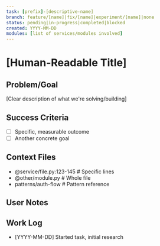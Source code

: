 ```yaml
---
task: [prefix]-[descriptive-name]
branch: feature/[name]|fix/[name]|experiment/[name]|none
status: pending|in-progress|completed|blocked
created: YYYY-MM-DD
modules: [list of services/modules involved]
---
```


# [Human-Readable Title]

## Problem/Goal

[Clear description of what we're solving/building]

## Success Criteria

- [ ] Specific, measurable outcome
- [ ] Another concrete goal

## Context Files

<!-- Added by context-gathering agent or manually -->

- @service/file.py:123-145 # Specific lines
- @other/module.py # Whole file
- patterns/auth-flow # Pattern reference

## User Notes

<!-- Any specific notes or requirements from the developer -->

## Work Log

<!-- Updated as work progresses -->

- [YYYY-MM-DD] Started task, initial research
